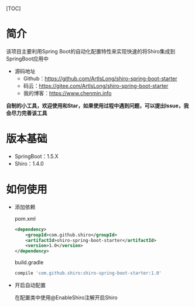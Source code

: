 [TOC]

# 简介

该项目主要利用Spring Boot的自动化配置特性来实现快速的将Shiro集成到SpringBoot应用中

- 源码地址
  - Github：https://github.com/ArtIsLong/shiro-spring-boot-starter
  - 码云：https://gitee.com/ArtIsLong/shiro-spring-boot-starter
  - 我的博客：https://www.chenmin.info

**自制的小工具，欢迎使用和Star，如果使用过程中遇到问题，可以提出Issue，我会尽力完善该工具**

# 版本基础

- SpringBoot：1.5.X
- Shiro：1.4.0

# 如何使用

- 添加依赖

  pom.xml

  ~~~xml
  <dependency>
      <groupId>com.github.shiro</groupId>
      <artifactId>shiro-spring-boot-starter</artifactId>
      <version>1.0</version>
  </dependency>
  ~~~

  build.gradle

  ~~~groovy
  compile 'com.github.shiro:shiro-spring-boot-starter:1.0'
  ~~~

- 开启自动配置

  在配置类中使用@EnableShiro注解开启Shiro